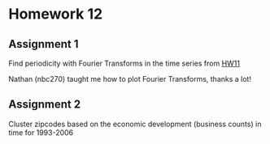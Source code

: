 # Homework 12

## Assignment 1
Find periodicity with Fourier Transforms in the time series from [HW11](https://github.com/fedhere/PUI2018_mh5172/tree/master/HW11_mh5172)

Nathan (nbc270) taught me how to plot Fourier Transforms, thanks a lot!

## Assignment 2
Cluster zipcodes based on the economic development (business counts) in time for 1993-2006

